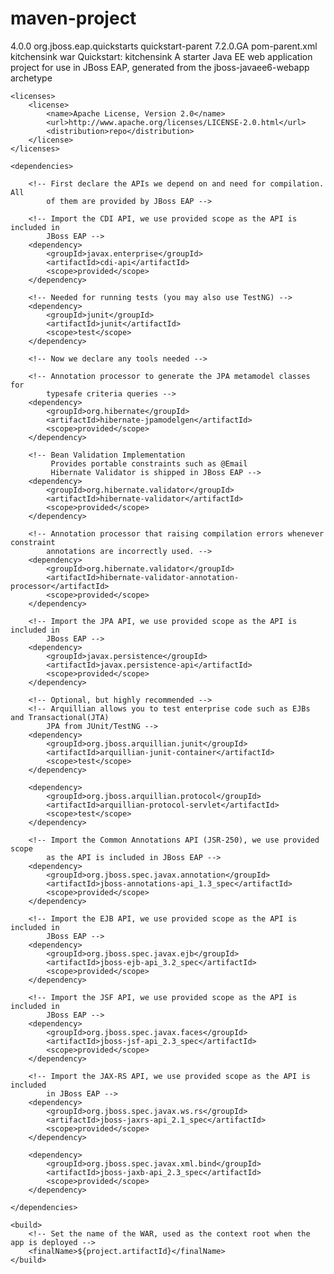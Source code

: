# maven-project
<?xml version="1.0" encoding="UTF-8"?>
<!--
    JBoss, Home of Professional Open Source
    Copyright 2015, Red Hat, Inc. and/or its affiliates, and individual
    contributors by the @authors tag. See the copyright.txt in the
    distribution for a full listing of individual contributors.

    Licensed under the Apache License, Version 2.0 (the "License");
    you may not use this file except in compliance with the License.
    You may obtain a copy of the License at
    http://www.apache.org/licenses/LICENSE-2.0
    Unless required by applicable law or agreed to in writing, software
    distributed under the License is distributed on an "AS IS" BASIS,
    WITHOUT WARRANTIES OR CONDITIONS OF ANY KIND, either express or implied.
    See the License for the specific language governing permissions and
    limitations under the License.
-->
<project xmlns="http://maven.apache.org/POM/4.0.0" xmlns:xsi="http://www.w3.org/2001/XMLSchema-instance" xsi:schemaLocation="http://maven.apache.org/POM/4.0.0 http://maven.apache.org/maven-v4_0_0.xsd">
    <modelVersion>4.0.0</modelVersion>
    <parent>
        <groupId>org.jboss.eap.quickstarts</groupId>
        <artifactId>quickstart-parent</artifactId>
        <!--
        Maintain separation between the artifact id and the version to help prevent
        merge conflicts between commits changing the GA and those changing the V.
        -->
        <version>7.2.0.GA</version>
        <relativePath>pom-parent.xml</relativePath>
    </parent>
    <artifactId>kitchensink</artifactId>
    <packaging>war</packaging>
    <name>Quickstart: kitchensink</name>
    <description>A starter Java EE web application project for use in JBoss EAP, generated from the jboss-javaee6-webapp archetype</description>

    <licenses>
        <license>
            <name>Apache License, Version 2.0</name>
            <url>http://www.apache.org/licenses/LICENSE-2.0.html</url>
            <distribution>repo</distribution>
        </license>
    </licenses>

    <dependencies>

        <!-- First declare the APIs we depend on and need for compilation. All
            of them are provided by JBoss EAP -->

        <!-- Import the CDI API, we use provided scope as the API is included in
            JBoss EAP -->
        <dependency>
            <groupId>javax.enterprise</groupId>
            <artifactId>cdi-api</artifactId>
            <scope>provided</scope>
        </dependency>

        <!-- Needed for running tests (you may also use TestNG) -->
        <dependency>
            <groupId>junit</groupId>
            <artifactId>junit</artifactId>
            <scope>test</scope>
        </dependency>

        <!-- Now we declare any tools needed -->

        <!-- Annotation processor to generate the JPA metamodel classes for
            typesafe criteria queries -->
        <dependency>
            <groupId>org.hibernate</groupId>
            <artifactId>hibernate-jpamodelgen</artifactId>
            <scope>provided</scope>
        </dependency>

        <!-- Bean Validation Implementation
             Provides portable constraints such as @Email
             Hibernate Validator is shipped in JBoss EAP -->
        <dependency>
            <groupId>org.hibernate.validator</groupId>
            <artifactId>hibernate-validator</artifactId>
            <scope>provided</scope>
        </dependency>

        <!-- Annotation processor that raising compilation errors whenever constraint
            annotations are incorrectly used. -->
        <dependency>
            <groupId>org.hibernate.validator</groupId>
            <artifactId>hibernate-validator-annotation-processor</artifactId>
            <scope>provided</scope>
        </dependency>

        <!-- Import the JPA API, we use provided scope as the API is included in
            JBoss EAP -->
        <dependency>
            <groupId>javax.persistence</groupId>
            <artifactId>javax.persistence-api</artifactId>
            <scope>provided</scope>
        </dependency>

        <!-- Optional, but highly recommended -->
        <!-- Arquillian allows you to test enterprise code such as EJBs and Transactional(JTA)
            JPA from JUnit/TestNG -->
        <dependency>
            <groupId>org.jboss.arquillian.junit</groupId>
            <artifactId>arquillian-junit-container</artifactId>
            <scope>test</scope>
        </dependency>

        <dependency>
            <groupId>org.jboss.arquillian.protocol</groupId>
            <artifactId>arquillian-protocol-servlet</artifactId>
            <scope>test</scope>
        </dependency>

        <!-- Import the Common Annotations API (JSR-250), we use provided scope
            as the API is included in JBoss EAP -->
        <dependency>
            <groupId>org.jboss.spec.javax.annotation</groupId>
            <artifactId>jboss-annotations-api_1.3_spec</artifactId>
            <scope>provided</scope>
        </dependency>

        <!-- Import the EJB API, we use provided scope as the API is included in
            JBoss EAP -->
        <dependency>
            <groupId>org.jboss.spec.javax.ejb</groupId>
            <artifactId>jboss-ejb-api_3.2_spec</artifactId>
            <scope>provided</scope>
        </dependency>

        <!-- Import the JSF API, we use provided scope as the API is included in
            JBoss EAP -->
        <dependency>
            <groupId>org.jboss.spec.javax.faces</groupId>
            <artifactId>jboss-jsf-api_2.3_spec</artifactId>
            <scope>provided</scope>
        </dependency>

        <!-- Import the JAX-RS API, we use provided scope as the API is included
            in JBoss EAP -->
        <dependency>
            <groupId>org.jboss.spec.javax.ws.rs</groupId>
            <artifactId>jboss-jaxrs-api_2.1_spec</artifactId>
            <scope>provided</scope>
        </dependency>

        <dependency>
            <groupId>org.jboss.spec.javax.xml.bind</groupId>
            <artifactId>jboss-jaxb-api_2.3_spec</artifactId>
            <scope>provided</scope>
        </dependency>

    </dependencies>

    <build>
        <!-- Set the name of the WAR, used as the context root when the app is deployed -->
        <finalName>${project.artifactId}</finalName>
    </build>
</project>

